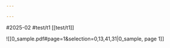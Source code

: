 ```yaml
---

---
```

#2025-02 
#test/t1
[[test/t1]]


![[0_sample.pdf#page=1&selection=0,13,41,31|0_sample, page 1]]

